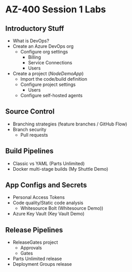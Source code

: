 # AZ-400 Session 1 Labs

## Introductory Stuff

* What is DevOps?
* Create an Azure DevOps org
  * Configure org settings
    * Billing
    * Service Connections
    * Users
* Create a project (*NodeDemoApp*)
  * Import the code/build definition
  * Configure project settings
    * Users
  * Configure self-hosted agents

## Source Control

* Branching strategies (feature branches / GitHub Flow)
* Branch security
  * Pull requests

## Build Pipelines

* Classic vs YAML (Parts Unlimited)
* Docker multi-stage builds (My Shuttle Demo)

## App Configs and Secrets

* Personal Access Tokens
* Code quality/Static code analysis
  * Whitesource Bolt (Whitesource Demo))
* Azure Key Vault (Key Vault Demo)

## Release Pipelines

* ReleaseGates project
  * Approvals
  * Gates
* Parts Unlimited release
* Deployment Groups release
